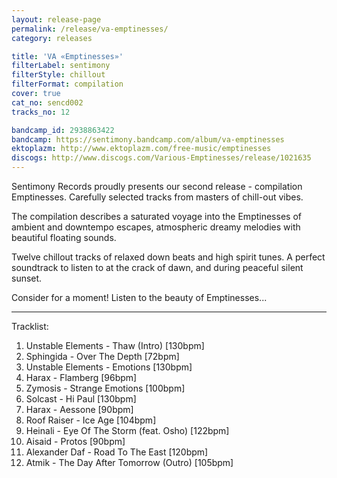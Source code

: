 ```yaml
---
layout: release-page
permalink: /release/va-emptinesses/
category: releases

title: 'VA «Emptinesses»'
filterLabel: sentimony
filterStyle: chillout
filterFormat: compilation
cover: true
cat_no: sencd002
tracks_no: 12

bandcamp_id: 2938863422
bandcamp: https://sentimony.bandcamp.com/album/va-emptinesses
ektoplazm: http://www.ektoplazm.com/free-music/emptinesses
discogs: http://www.discogs.com/Various-Emptinesses/release/1021635
---
```


Sentimony Records proudly presents our second release - compilation Emptinesses. Carefully selected tracks from masters of chill-out vibes.

The compilation describes a saturated voyage into the Emptinesses of ambient and downtempo escapes, atmospheric dreamy melodies with beautiful floating sounds.

Twelve chillout tracks of relaxed down beats and high spirit tunes. A perfect soundtrack to listen to at the crack of dawn, and during peaceful silent sunset.

Consider for a moment! Listen to the beauty of Emptinesses...

---

Tracklist:

01. Unstable Elements - Thaw (Intro) [130bpm]
02. Sphingida - Over The Depth [72bpm]
03. Unstable Elements - Emotions [130bpm]
04. Harax - Flamberg [96bpm]
05. Zymosis - Strange Emotions [100bpm]
06. Solcast - Hi Paul [130bpm]
07. Harax - Aessone [90bpm]
08. Roof Raiser - Ice Age [104bpm]
09. Heinali - Eye Of The Storm (feat. Osho) [122bpm]
10. Aisaid - Protos [90bpm]
11. Alexander Daf - Road To The East [120bpm]
12. Atmik - The Day After Tomorrow (Outro) [105bpm]
